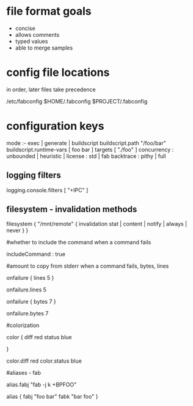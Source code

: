 # file format goals

* concise
* allows comments
* typed values
* able to merge samples

# config file locations

in order, later files take precedence

/etc/fabconfig
$HOME/.fabconfig
$PROJECT/.fabconfig

# configuration keys

 mode :- exec | generate | buildscript
 buildscript.path "/foo/bar"
 buildscript.runtime-vars [ foo bar ]
 targets [ "./foo" ]
 concurrency : unbounded | heuristic | <integer>
 license : std | fab
 backtrace : pithy | full

## logging filters

 logging.console.filters [ "+IPC" ]

## filesystem - invalidation methods

filesystem {
  "/mnt/remote" {
    invalidation stat | content | notify | always | never
  }
}

#whether to include the command when a command fails

includeCommand : true

#amount to copy from stderr when a command fails, bytes, lines

onfailure {
  lines 5
}

onfailure.lines 5

onfailure {
  bytes 7
}

onfailure.bytes 7

#colorization

color {
  diff red
  status blue
  
}

color.diff red
color.status blue

#aliases - fab <cmdline options>

alias.fabj "fab -j k +BPFOO"

alias {
  fabj "foo bar"
  fabk "bar foo"
}
